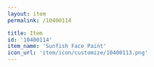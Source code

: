 ```yaml
---
layout: item
permalink: /10400114

title: Item
id: '10400114'
item_name: 'Sunfish Face Paint'
icon_url: 'item/icon/customize/10400113.png'
---
```

